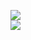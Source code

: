 [![](https://img.shields.io/badge/Made%20With-Github%20Spray-lightgrey.svg?style=for-the-badge&logo=github)](https://github.com/Annihil/github-spray#19392)  
[![](https://i.imgur.com/2DrTn0Z.gif)](https://github.com/Annihil/github-spray)